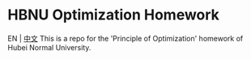 # HBNU Optimization Homework
EN | [中文](./README_CN.md)
This is a repo for the 'Principle of Optimization' homework of Hubei Normal University.
